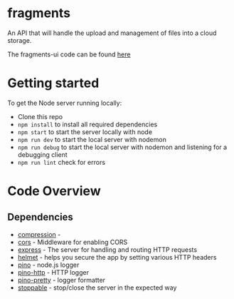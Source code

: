 # fragments

An API that will handle the upload and management of files into a cloud storage.

The fragments-ui code can be found [here](https://github.com/luanlcampos/fragments-ui)

# Getting started

To get the Node server running locally:

- Clone this repo
- `npm install` to install all required dependencies
- `npm start` to start the server locally with node
- `npm run dev` to start the local server with nodemon
- `npm run debug` to start the local server with nodemon and listening for a debugging client
- `npm run lint` check for errors

# Code Overview

## Dependencies

- [compression](https://www.npmjs.com/package/compression) -
- [cors](https://www.npmjs.com/package/cors) - Middleware for enabling CORS
- [express](https://expressjs.com/en/4x/api.html) - The server for handling and routing HTTP requests
- [helmet](https://www.npmjs.com/package/helmet) - helps you secure the app by setting various HTTP headers
- [pino](https://www.npmjs.com/package/pino) - node.js logger
- [pino-http](https://www.npmjs.com/package/pino-http) - HTTP logger
- [pino-pretty](https://www.npmjs.com/package/pino-pretty) - logger formatter
- [stoppable](https://www.npmjs.com/package/stoppable) - stop/close the server in the expected way
